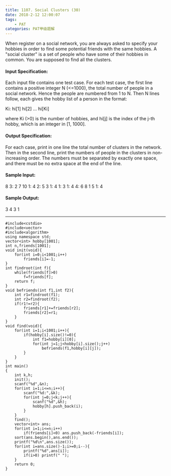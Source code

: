 ```yaml
---
title: 1107. Social Clusters (30)
date: 2018-2-12 12:00:07
tags: 
	- PAT
categories: PAT甲级题解
---
```


When register on a social network, you are always asked to specify your hobbies in order to find some potential friends with the same hobbies. A "social cluster" is a set of people who have some of their hobbies in common. You are supposed to find all the clusters.

#### Input Specification:

Each input file contains one test case. For each test case, the first line contains a positive integer N (<=1000), the total number of people in a social network. Hence the people are numbered from 1 to N. Then N lines follow, each gives the hobby list of a person in the format:

Ki: hi[1] hi[2] ... hi[Ki]

where Ki (>0) is the number of hobbies, and hi[j] is the index of the j-th hobby, which is an integer in [1, 1000].

#### Output Specification:

For each case, print in one line the total number of clusters in the network. Then in the second line, print the numbers of people in the clusters in non-increasing order. The numbers must be separated by exactly one space, and there must be no extra space at the end of the line.

#### Sample Input:
8
3: 2 7 10
1: 4
2: 5 3
1: 4
1: 3
1: 4
4: 6 8 1 5
1: 4
#### Sample Output:
3
4 3 1
***

```
#include<cstdio>
#include<vector>
#include<algorithm>
using namespace std;
vector<int> hobby[1001];
int n,friends[1001];
void init(void){
    for(int i=0;i<1001;i++)
        friends[i]=-1;
}
int findroot(int f){
    while(friends[f]>0)
        f=friends[f];
    return f;
}
void befriends(int f1,int f2){
    int r1=findroot(f1);
    int r2=findroot(f2);
    if(r1!=r2){        
        friends[r1]+=friends[r2];
        friends[r2]=r1;
    }
}
void find(void){
    for(int i=1;i<1001;i++){
        if(hobby[i].size()!=0){
            int f1=hobby[i][0];
            for(int j=1;j<hobby[i].size();j++)
                befriends(f1,hobby[i][j]);
        }
    }
}
int main()
{
    int k,h;
    init();
    scanf("%d",&n);
    for(int i=1;i<=n;i++){
        scanf("%d:",&k);
        for(int j=0;j<k;j++){
            scanf("%d",&h);
            hobby[h].push_back(i);
        }
    }
    find();
    vector<int> ans;
    for(int i=1;i<=n;i++)
        if(friends[i]<0) ans.push_back(-friends[i]);
    sort(ans.begin(),ans.end());
    printf("%d\n",ans.size());
    for(int i=ans.size()-1;i>=0;i--){       
        printf("%d",ans[i]);
        if(i>0) printf(" ");
    }
    return 0;
}
```